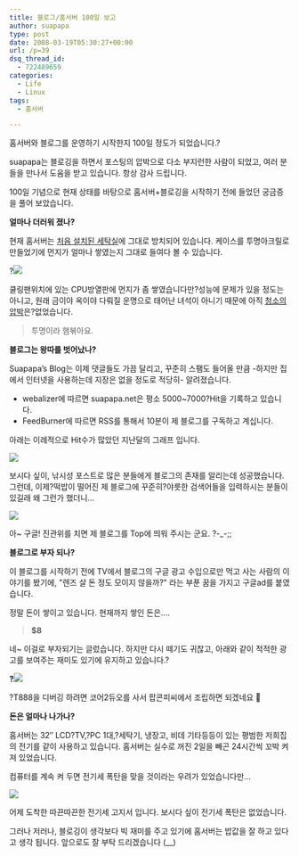 ```yaml
---
title: 블로그/홈서버 100일 보고
author: suapapa
type: post
date: 2008-03-19T05:30:27+00:00
url: /p=39
dsq_thread_id:
  - 722489659
categories:
  - Life
  - Linux
tags:
  - 홈서버

---
```

홈서버와 블로그를 운영하기 시작한지 100일 정도가 되었습니다.?

suapapa는 블로깅을 하면서 포스팅의 압박으로 다소 부지런한 사람이 되었고, 여러 분들을 만나서 도움을 받고 있습니다. 항상 감사 드립니다.

100일 기념으로 현재 상태를 바탕으로 홈서버+블로깅을 시작하기 전에 들었던 궁금증을 풀어 보았습니다.



**얼마나 더러워 졌나?**

현재 홈서버는 [처음 설치된 세탁실](https://homin.dev/blog/p=11)에 그대로 방치되어 있습니다. 케이스를 투명아크릴로 만들었기에 먼지가 얼마나 쌓였는지 그대로 들여다 볼 수 있습니다.

?![](https://homin.dev/asset/blog/2008/03/candybox_with_dust.jpg)

쿨링팬위치에 있는 CPU방열판에 먼지가 좀 쌓였습니다만?성능에 문제가 있을 정도는 아니고, 원래 금이야 옥이야 다뤄질 운명으로 태어난 녀석이 아니기 때문에 아직 [청소의 압박](http://kldp.org/node/90599#comment-428210)은?없었습니다.

> 투명이라 햄볶아요.

**블로그는 왕따를 벗어났나?**

Suapapa&#8217;s Blog는 이제 댓글들도 가끔 달리고, 꾸준히 스팸도 들어올 만큼 -하지만 집에서 인터넷을 사용하는데 지장은 없을 정도로 적당히- 알려졌습니다.

  * webalizer에 따르면 suapapa.net은 평소 5000~7000?Hit을 기록하고 있습니다.
  * FeedBurner에 따르면 RSS를 통해서 10분이 제 블로그를 구독하고 계십니다.

아래는 이례적으로 Hit수가 많았던 지난달의 그래프 입니다.

![](https://homin.dev/asset/blog/2008/03/stat_200802.png)

보시다 싶이, 낚시성 포스트로 많은 분들에게 블로그의 존재를 알리는데 성공했습니다. 그런데, 이제?떡밥이 떨어진 제 블로그에 꾸준히?야릇한 검색어들을 입력하시는 분들이 있길래 왜 그런가 했더니&#8230;

![](https://homin.dev/asset/blog/2008/03/no1_suapapanet_in_google.png)

아~ 구글! 진관위를 치면 제 블로그를 Top에 띄워 주시는 군요. ?-_-;;

**블로그로 부자 되나?**

이 블로그를 시작하기 전에 TV에서 블로그의 구글 광고 수입으로만 먹고 사는 사람의 이야기를 봤기에, "렌즈 살 돈 정도 모이지 않을까?" 라는 부푼 꿈을 가지고 구글ad를 붙였습니다.

정말 돈이 쌓이고 있습니다. 현재까지 쌓인 돈은&#8230;.

> **$8**

네~ 이걸로 부자되기는 글렀습니다. 하지만 다시 떼기도 귀찮고, 아래와 같이 적적한 광고를 보여주는 재미도 있기에 유지하고 있습니다.?

**?![](https://homin.dev/asset/blog/2008/03/google_ad.jpg)**

?T888을 디버깅 하려면 코어2듀오를 사서 팝콘피씨에서 조립하면 되겠네요 🙂

**돈은 얼마나 나가나?**

홈서버는 32&#8243; LCD?TV,?PC 1대,?세탁기, 냉장고, 비데 기타등등이 있는 평범한 저희집의 전기를 같이 사용하고 있습니다. 홈서버는 실수로 꺼진 2일을 빼곤 24시간씩 꼬박 켜져 있었습니다.

컴퓨터를 계속 켜 두면 전기세 폭탄을 맞을 것이라는 우려가 있었습니다만&#8230;

![](https://homin.dev/asset/blog/2008/03/electricbill.jpg)

어제 도착한 따끈따끈한 전기세 고지서 입니다. 보시다 싶이 전기세 폭탄은 없었습니다.

그러나 저러나, 블로깅이 생각보다 빅 재미를 주고 있기에 홈서버는 밥값을 잘 하고 있다고 생각 됩니다. 앞으로도 잘 부탁 드리겠습니다 (__)